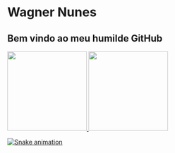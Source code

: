 # Wagner Nunes

## Bem vindo ao meu humilde GitHub

<div>
<a href="https://github.com/wagnerbola2">
<img height="180em" src="https://github-readme-stats.vercel.app/api/top-langs/?username=wagnerbola2&layout=compact&langs_count=7&theme=dracula"/>
<img height="180em" src="https://github-readme-stats.vercel.app/api?username=wagnerbola2&show_icons=true&theme=dracula&include_all_commits=true&count_private=true"/>
</div>

![Snake animation](https://github.com/wagnerbola2/wagnerbola2/blob/output/github-contribution-grid-snake.svg)

<!--
**wagnerbola2/wagnerbola2** is a ✨ _special_ ✨ repository because its `README.md` (this file) appears on your GitHub profile.

Here are some ideas to get you started:

- 🔭 I’m currently working on ...
- 🌱 I’m currently learning ...
- 👯 I’m looking to collaborate on ...
- 🤔 I’m looking for help with ...
- 💬 Ask me about ...
- 📫 How to reach me: ...
- 😄 Pronouns: ...
- ⚡ Fun fact: ...
-->
